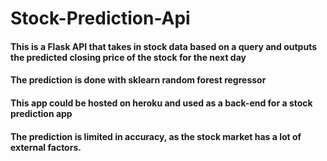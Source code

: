 # Stock-Prediction-Api

#### This is a Flask API that takes in stock data based on a query and outputs the predicted closing price of the stock for the next day

#### The prediction is done with sklearn random forest regressor

#### This app could be hosted on heroku and used as a back-end for a stock prediction app

#### The prediction is limited in accuracy, as the stock market has a lot of external factors. 
